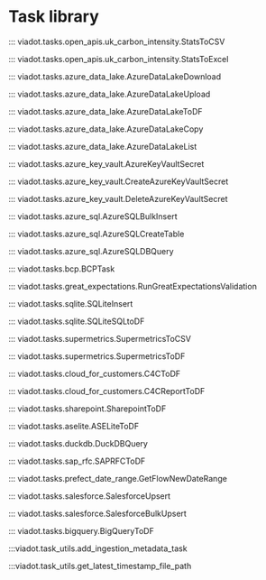 # **Task library**

::: viadot.tasks.open_apis.uk_carbon_intensity.StatsToCSV

::: viadot.tasks.open_apis.uk_carbon_intensity.StatsToExcel

::: viadot.tasks.azure_data_lake.AzureDataLakeDownload

::: viadot.tasks.azure_data_lake.AzureDataLakeUpload

::: viadot.tasks.azure_data_lake.AzureDataLakeToDF

::: viadot.tasks.azure_data_lake.AzureDataLakeCopy

::: viadot.tasks.azure_data_lake.AzureDataLakeList

::: viadot.tasks.azure_key_vault.AzureKeyVaultSecret

::: viadot.tasks.azure_key_vault.CreateAzureKeyVaultSecret

::: viadot.tasks.azure_key_vault.DeleteAzureKeyVaultSecret

::: viadot.tasks.azure_sql.AzureSQLBulkInsert

::: viadot.tasks.azure_sql.AzureSQLCreateTable

::: viadot.tasks.azure_sql.AzureSQLDBQuery

::: viadot.tasks.bcp.BCPTask

::: viadot.tasks.great_expectations.RunGreatExpectationsValidation

::: viadot.tasks.sqlite.SQLiteInsert

::: viadot.tasks.sqlite.SQLiteSQLtoDF

::: viadot.tasks.supermetrics.SupermetricsToCSV

::: viadot.tasks.supermetrics.SupermetricsToDF

::: viadot.tasks.cloud_for_customers.C4CToDF

::: viadot.tasks.cloud_for_customers.C4CReportToDF

::: viadot.tasks.sharepoint.SharepointToDF

::: viadot.tasks.aselite.ASELiteToDF

::: viadot.tasks.duckdb.DuckDBQuery

::: viadot.tasks.sap_rfc.SAPRFCToDF

::: viadot.tasks.prefect_date_range.GetFlowNewDateRange

::: viadot.tasks.salesforce.SalesforceUpsert

::: viadot.tasks.salesforce.SalesforceBulkUpsert

::: viadot.tasks.bigquery.BigQueryToDF

:::viadot.task_utils.add_ingestion_metadata_task

:::viadot.task_utils.get_latest_timestamp_file_path


